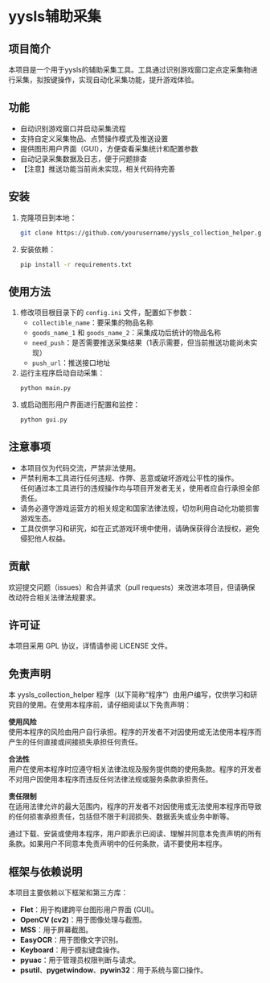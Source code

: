 # yysls辅助采集

## 项目简介

本项目是一个用于yysls的辅助采集工具。工具通过识别游戏窗口定点定采集物进行采集，拟按键操作，实现自动化采集功能，提升游戏体验。

## 功能

- 自动识别游戏窗口并启动采集流程
- 支持自定义采集物品、点赞操作模式及推送设置
- 提供图形用户界面（GUI），方便查看采集统计和配置参数
- 自动记录采集数据及日志，便于问题排查
- 【注意】推送功能当前尚未实现，相关代码待完善

## 安装

1. 克隆项目到本地：
    ```bash
    git clone https://github.com/yourusername/yysls_collection_helper.git
    ```
2. 安装依赖：
    ```bash
    pip install -r requirements.txt
    ```

## 使用方法

1. 修改项目根目录下的 `config.ini` 文件，配置如下参数：
   - `collectible_name`：要采集的物品名称
   - `goods_name_1` 和 `goods_name_2`：采集成功后统计的物品名称
   - `need_push`：是否需要推送采集结果（1表示需要，但当前推送功能尚未实现）
   - `push_url`：推送接口地址
2. 运行主程序启动自动采集：
    ```bash
    python main.py
    ```
3. 或启动图形用户界面进行配置和监控：
    ```bash
    python gui.py
    ```

## 注意事项

- 本项目仅为代码交流，严禁非法使用。
- 严禁利用本工具进行任何违规、作弊、恶意或破坏游戏公平性的操作。  
  任何通过本工具进行的违规操作均与项目开发者无关，使用者应自行承担全部责任。
- 请务必遵守游戏运营方的相关规定和国家法律法规，切勿利用自动化功能损害游戏生态。
- 工具仅供学习和研究，如在正式游戏环境中使用，请确保获得合法授权，避免侵犯他人权益。

## 贡献

欢迎提交问题（issues）和合并请求（pull requests）来改进本项目，但请确保改动符合相关法律法规要求。

## 许可证

本项目采用 GPL 协议，详情请参阅 LICENSE 文件。

## 免责声明

本 yysls_collection_helper 程序（以下简称“程序”）由用户编写，仅供学习和研究目的使用。在使用本程序前，请仔细阅读以下免责声明：

**使用风险**  
使用本程序的风险由用户自行承担。程序的开发者不对因使用或无法使用本程序而产生的任何直接或间接损失承担任何责任。

**合法性**  
用户在使用本程序时应遵守相关法律法规及服务提供商的使用条款。程序的开发者不对用户因使用本程序而违反任何法律法规或服务条款承担责任。

**责任限制**  
在适用法律允许的最大范围内，程序的开发者不对因使用或无法使用本程序而导致的任何损害承担责任，包括但不限于利润损失、数据丢失或业务中断等。

通过下载、安装或使用本程序，用户即表示已阅读、理解并同意本免责声明的所有条款。如果用户不同意本免责声明中的任何条款，请不要使用本程序。

## 框架与依赖说明

本项目主要依赖以下框架和第三方库：
- **Flet**：用于构建跨平台图形用户界面 (GUI)。
- **OpenCV (cv2)**：用于图像处理与截图。
- **MSS**：用于屏幕截图。
- **EasyOCR**：用于图像文字识别。
- **Keyboard**：用于模拟键盘操作。
- **pyuac**：用于管理员权限判断与请求。
- **psutil**、**pygetwindow**、**pywin32**：用于系统与窗口操作。
